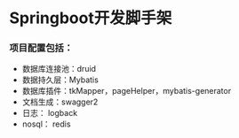 # Springboot开发脚手架

### 项目配置包括：

- 数据库连接池：druid
- 数据持久层：Mybatis
- 数据库插件：tkMapper，pageHelper，mybatis-generator
- 文档生成：swagger2
- 日志： logback
- nosql： redis

